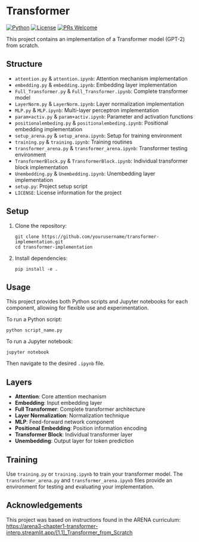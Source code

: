 # Transformer
[![Python](https://img.shields.io/badge/Python-3.7%2B-blue)](https://www.python.org/)
[![License](https://img.shields.io/badge/License-MIT-green.svg)](https://opensource.org/licenses/MIT)
[![PRs Welcome](https://img.shields.io/badge/PRs-welcome-brightgreen.svg)](http://makeapullrequest.com)

This project contains an implementation of a Transformer model (GPT-2) from scratch.

## Structure

- `attention.py` & `attention.ipynb`: Attention mechanism implementation
- `embedding.py` & `embedding.ipynb`: Embedding layer implementation
- `Full_Transformer.py` & `Full_Transformer.ipynb`: Complete transformer model
- `LayerNorm.py` & `LayerNorm.ipynb`: Layer normalization implementation
- `MLP.py` & `MLP.ipynb`: Multi-layer perceptron implementation
- `param+activ.py` & `param+activ.ipynb`: Parameter and activation functions
- `positionalembeding.py` & `positionalembeding.ipynb`: Positional embedding implementation
- `setup_arena.py` & `setup_arena.ipynb`: Setup for training environment
- `training.py` & `training.ipynb`: Training routines
- `transformer_arena.py` & `transformer_arena.ipynb`: Transformer testing environment
- `TransformerBlock.py` & `TransformerBlock.ipynb`: Individual transformer block implementation
- `Unembedding.py` & `Unembedding.ipynb`: Unembedding layer implementation
- `setup.py`: Project setup script
- `LICENSE`: License information for the project

## Setup

1. Clone the repository:
   ```
   git clone https://github.com/yourusername/transformer-implementation.git
   cd transformer-implementation
   ```

2. Install dependencies:
   ```
   pip install -e .
   ```

## Usage

This project provides both Python scripts and Jupyter notebooks for each component, allowing for flexible use and experimentation.

To run a Python script:
```
python script_name.py
```

To run a Jupyter notebook:
```
jupyter notebook
```
Then navigate to the desired `.ipynb` file.

## Layers

- **Attention**: Core attention mechanism
- **Embedding**: Input embedding layer
- **Full Transformer**: Complete transformer architecture
- **Layer Normalization**: Normalization technique
- **MLP**: Feed-forward network component
- **Positional Embedding**: Position information encoding
- **Transformer Block**: Individual transformer layer
- **Unembedding**: Output layer for token prediction

## Training

Use `training.py` or `training.ipynb` to train your transformer model. The `transformer_arena.py` and `transformer_arena.ipynb` files provide an environment for testing and evaluating your implementation.

## Acknowledgements

This project was based on instructions found in the ARENA curriculum: https://arena3-chapter1-transformer-interp.streamlit.app/[1.1]_Transformer_from_Scratch